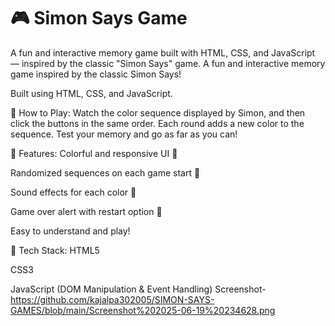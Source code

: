 # 🎮 Simon Says Game

A fun and interactive memory game built with HTML, CSS, and JavaScript — inspired by the classic "Simon Says" game.
A fun and interactive memory game inspired by the classic Simon Says!

Built using HTML, CSS, and JavaScript.

🔹 How to Play:
Watch the color sequence displayed by Simon, and then click the buttons in the same order.
Each round adds a new color to the sequence. Test your memory and go as far as you can!

🔧 Features:
Colorful and responsive UI 🎨

Randomized sequences on each game start 🔁

Sound effects for each color 🎵

Game over alert with restart option 🚨

Easy to understand and play!

📁 Tech Stack:
HTML5

CSS3

JavaScript (DOM Manipulation & Event Handling)
Screenshot-https://github.com/kajalpa302005/SIMON-SAYS-GAMES/blob/main/Screenshot%202025-06-19%20234628.png



